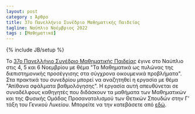 ```yaml
---
layout: post
category : Άρθρο
title: 37o Πανελλήνιο Συνέδριο Μαθηματικής Παιδείας
tagline: Ναύπλιο Νοέμβριος 2022
tags : [Μαθηματικά]
---
```

{% include JB/setup %}



To [37o Πανελλήνιο Συνέδριο Μαθηματικής Παιδείας](http://www.hms.gr/?q=node/1794) έγινε στο Ναύπλιο στις 4, 5 και 6 Νοεμβρίου
με θέμα "Τα Μαθηματικά ως πυλώνας της διεπιστημονικής προσέγγισης στα σύγχρονα οικουμενικά προβλήματα".
Στα πρακτικά του συνεδρίου μπορεί να αναζητηθεί η εργασία με θέμα "Απίθανα σφάλματα βαθμολόγησης". Η εργασία αυτή απευθύνεται σε συναδέλφους καθηγητές που διδάσκουν τα μαθήματα των Μαθηματικών και της Φυσικής Ομάδας Προσανατολισμού των Θετικών Σπουδών στην Γ’ τάξη
του Γενικού Λυκείου. Μπορείτε να την κατεβάσετε από [εδώ](https://drive.google.com/file/d/1bKGhnmrpVStK33PpauGBRnfyl-_WvunD/view?usp=share_link). 	
